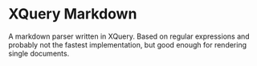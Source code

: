 # XQuery Markdown

A markdown parser written in XQuery. Based on regular expressions and probably not the fastest implementation, but good enough for rendering single documents.